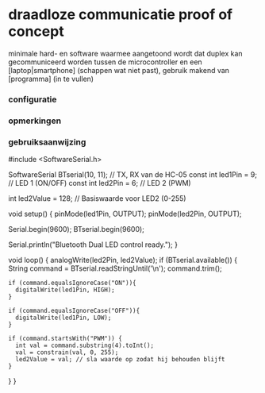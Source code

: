 # draadloze communicatie proof of concept
minimale hard- en software waarmee aangetoond wordt dat duplex kan gecommuniceerd worden tussen de microcontroller en een [laptop|smartphone] (schappen wat niet past), gebruik makend van [programma] (in te vullen)
<br />
### configuratie

### opmerkingen

### gebruiksaanwijzing


#include <SoftwareSerial.h>

SoftwareSerial BTserial(10, 11); // TX, RX van de HC-05
const int led1Pin = 9;           // LED 1 (ON/OFF)
const int led2Pin = 6;          // LED 2 (PWM)

int led2Value = 128;    // Basiswaarde voor LED2 (0-255)

void setup() {
  pinMode(led1Pin, OUTPUT);
  pinMode(led2Pin, OUTPUT);

  Serial.begin(9600);
  BTserial.begin(9600);

  Serial.println("Bluetooth Dual LED control ready.");
}

void loop() {
  analogWrite(led2Pin, led2Value);
  if (BTserial.available()) {
    String command = BTserial.readStringUntil('\n');
    command.trim();

    if (command.equalsIgnoreCase("ON")){
      digitalWrite(led1Pin, HIGH);
    }

    if (command.equalsIgnoreCase("OFF")){
      digitalWrite(led1Pin, LOW);
    }

    if (command.startsWith("PWM")) {
      int val = command.substring(4).toInt();
      val = constrain(val, 0, 255);
      led2Value = val; // sla waarde op zodat hij behouden blijft
    }
  }
}
